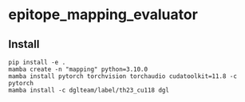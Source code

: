 # epitope_mapping_evaluator

## Install  

```
pip install -e .
mamba create -n "mapping" python=3.10.0
mamba install pytorch torchvision torchaudio cudatoolkit=11.8 -c pytorch
mamba install -c dglteam/label/th23_cu118 dgl
```
